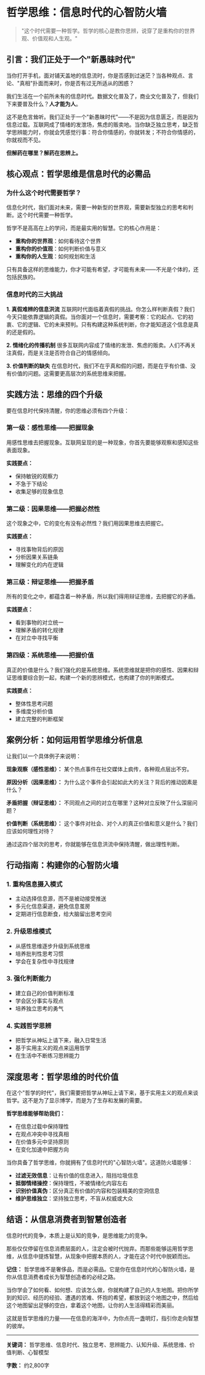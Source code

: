 # 哲学思维：信息时代的心智防火墙

> "这个时代需要一种哲学。哲学的核心是教你思辨，说穿了是重构你的世界观、价值观和人生观。"

## 引言：我们正处于一个"新愚昧时代"

当你打开手机，面对铺天盖地的信息流时，你是否感到过迷茫？当各种观点、言论、"真相"扑面而来时，你是否有过无所适从的困惑？

我们生活在一个前所未有的信息时代。数据文化普及了，商业文化普及了，但我们下来要普及什么？**人才能为人**。

这不是危言耸听。我们正处于一个"新愚昧时代"——不是因为信息匮乏，而是因为信息过载。互联网成了情绪的发泄场，焦虑的贩卖地。当你缺乏独立思考，缺乏哲学思辨能力时，你就会凭感觉行事：符合你情感的，你就转发；不符合你情感的，你就视而不见。

**但解药在哪里？解药在思辨上。**

## 核心观点：哲学思维是信息时代的必需品

### 为什么这个时代需要哲学？

信息化时代，我们面对未来，需要一种新型的世界观，需要新型独立的思考和判断。这个时代需要一种哲学。

哲学不是高高在上的学问，而是最实用的智慧。它的核心作用是：
- **重构你的世界观**：如何看待这个世界
- **重构你的价值观**：如何判断价值与意义  
- **重构你的人生观**：如何规划和生活

只有具备这样的思维能力，你才可能有希望，才可能有未来——不光是个体的，还包括民族的。

### 信息时代的三大挑战

**1. 真假难辨的信息洪流**
互联网时代面临着真假的挑战。你怎么样判断真假？我们今天只能依靠逻辑的真假。当你面对一个信息时，需要考察：它的起点、它的初衷、它的逻辑、它的未来预判。只有构建这种系统判断，你才能知道这个信息是真的还是假的。

**2. 情绪化的传播机制**
很多互联网内容成了情绪的发泄、焦虑的贩卖。人们不再关注真假，而是关注是否符合自己的情感倾向。

**3. 价值判断的缺失**
在信息时代，我们不在乎真和假的问题，而是在乎有价值、没有价值的问题。这需要更高层次的系统思维来把握。

## 实践方法：思维的四个升级

要在信息时代保持清醒，你的思维必须有四个升级：

### 第一级：感性思维——把握现象
用感性思维去把握现象。互联网呈现的是一种现象，你首先要能够观察和感知这些表面现象。

**实践要点：**
- 保持敏锐的观察力
- 不急于下结论
- 收集足够的现象信息

### 第二级：因果思维——把握必然性
这个现象之中，它的变化有没有必然性？我们用因果思维去把握它。

**实践要点：**
- 寻找事物背后的原因
- 分析因果关系链条
- 理解变化的内在逻辑

### 第三级：辩证思维——把握矛盾
所有的变化之中，都蕴含着一种矛盾，所以我们得用辩证思维，去把握它的矛盾。

**实践要点：**
- 看到事物的对立统一
- 理解矛盾的转化规律
- 在对立中寻找平衡

### 第四级：系统思维——把握价值
真正的价值是什么？我们强化的是系统思维。系统思维就是把你的感性、因果和辩证思维要综合到一起，构建一个新的思辨模式，也构建了你的判断模式。

**实践要点：**
- 整体性思考问题
- 多维度分析价值
- 建立完整的判断框架

## 案例分析：如何运用哲学思维分析信息

让我们以一个具体例子来说明：

**现象观察（感性思维）：** 某个热点事件在社交媒体上疯传，各种观点层出不穷。

**原因分析（因果思维）：** 为什么这个事件会引起如此大的关注？背后的推动因素是什么？

**矛盾把握（辩证思维）：** 不同观点之间的对立在哪里？这种对立反映了什么深层问题？

**价值判断（系统思维）：** 这个事件对社会、对个人的真正价值和意义是什么？我们应该如何理性对待？

通过这四个层次的思考，你就能够在信息洪流中保持清醒，做出理性判断。

## 行动指南：构建你的心智防火墙

### 1. 重构信息摄入模式
- 主动选择信息源，而不是被动接受推送
- 多元化信息渠道，避免信息茧房
- 定期进行信息断食，给大脑留出思考空间

### 2. 升级思维模式
- 从感性思维逐步升级到系统思维
- 培养批判性思考习惯
- 学会在复杂性中寻找规律

### 3. 强化判断能力
- 建立自己的价值判断标准
- 学会区分事实与观点
- 培养独立思考的勇气

### 4. 实践哲学思辨
- 把哲学从神坛上请下来，融入日常生活
- 基于实用主义的观点来运用哲学
- 在生活中不断练习思辨能力

## 深度思考：哲学思维的时代价值

在这个"哲学的时代"，我们需要把哲学从神坛上请下来，基于实用主义的观点来谈哲学。这不是为了显示博学，而是为了生存和发展的需要。

**哲学思维能够帮助我们：**
- 在信息过载中保持理性
- 在观点冲突中寻找真相
- 在价值多元中坚持原则
- 在变化加速中把握方向

当你具备了哲学思维，你就拥有了信息时代的"心智防火墙"。这道防火墙能够：
- **过滤无效信息**：让有价值的信息进入，阻挡垃圾信息
- **抵御情绪操控**：保持理性，不被情绪化内容左右
- **识别价值真伪**：区分真正有价值的内容和包装精美的空洞信息
- **维护思维独立**：坚持独立思考，不盲从权威或大众

## 结语：从信息消费者到智慧创造者

信息时代的竞争，本质上是认知的竞争，是思维能力的竞争。

那些仅仅停留在信息消费层面的人，注定会被时代抛弃。而那些能够运用哲学思维，从信息中提炼智慧，从现象中把握本质的人，才能在这个时代中脱颖而出。

**记住：** 哲学思维不是奢侈品，而是必需品。它是你在信息时代的心智防火墙，是你从信息消费者成长为智慧创造者的必经之路。

当你学会了如何看、如何想、应该怎么做，你就构建了自己的人生地图。把你所学到的知识、经历的经验、遭遇的苦难、怀抱的希望，都放到这个地图之中，然后给这个地图留出足够的空白，拿着这个地图，让你的人生活得精彩而美丽。

这就是哲学思维的力量——在信息的海洋中，为你点亮一盏明灯，指引你走向智慧的彼岸。

---

**关键词：** 哲学思维、信息时代、独立思考、思辨能力、认知升级、系统思维、价值判断、心智模型

**字数：** 约2,800字